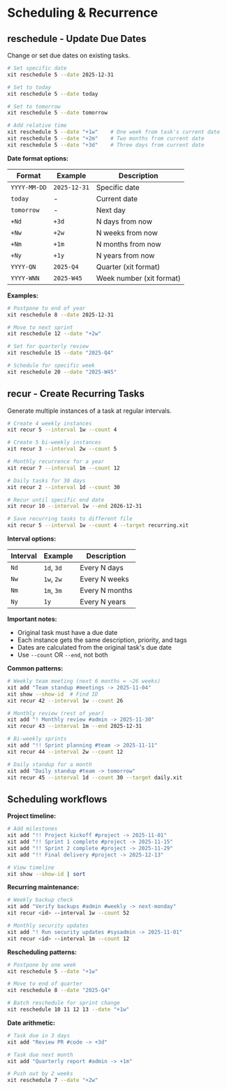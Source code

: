 # Scheduling & Recurrence

## reschedule - Update Due Dates

Change or set due dates on existing tasks.

```bash
# Set specific date
xit reschedule 5 --date 2025-12-31

# Set to today
xit reschedule 5 --date today

# Set to tomorrow
xit reschedule 5 --date tomorrow

# Add relative time
xit reschedule 5 --date "+1w"    # One week from task's current date
xit reschedule 5 --date "+2m"    # Two months from current date
xit reschedule 5 --date "+3d"    # Three days from current date
```

**Date format options:**

| Format | Example | Description |
|--------|---------|-------------|
| `YYYY-MM-DD` | `2025-12-31` | Specific date |
| `today` | - | Current date |
| `tomorrow` | - | Next day |
| `+Nd` | `+3d` | N days from now |
| `+Nw` | `+2w` | N weeks from now |
| `+Nm` | `+1m` | N months from now |
| `+Ny` | `+1y` | N years from now |
| `YYYY-QN` | `2025-Q4` | Quarter (xit format) |
| `YYYY-WNN` | `2025-W45` | Week number (xit format) |

**Examples:**

```bash
# Postpone to end of year
xit reschedule 8 --date 2025-12-31

# Move to next sprint
xit reschedule 12 --date "+2w"

# Set for quarterly review
xit reschedule 15 --date "2025-Q4"

# Schedule for specific week
xit reschedule 20 --date "2025-W45"
```

## recur - Create Recurring Tasks

Generate multiple instances of a task at regular intervals.

```bash
# Create 4 weekly instances
xit recur 5 --interval 1w --count 4

# Create 5 bi-weekly instances
xit recur 3 --interval 2w --count 5

# Monthly recurrence for a year
xit recur 7 --interval 1m --count 12

# Daily tasks for 30 days
xit recur 2 --interval 1d --count 30

# Recur until specific end date
xit recur 10 --interval 1w --end 2026-12-31

# Save recurring tasks to different file
xit recur 5 --interval 1w --count 4 --target recurring.xit
```

**Interval options:**

| Interval | Example | Description |
|----------|---------|-------------|
| `Nd` | `1d`, `3d` | Every N days |
| `Nw` | `1w`, `2w` | Every N weeks |
| `Nm` | `1m`, `3m` | Every N months |
| `Ny` | `1y` | Every N years |

**Important notes:**
- Original task must have a due date
- Each instance gets the same description, priority, and tags
- Dates are calculated from the original task's due date
- Use `--count` OR `--end`, not both

**Common patterns:**

```bash
# Weekly team meeting (next 6 months = ~26 weeks)
xit add "Team standup #meetings -> 2025-11-04"
xit show --show-id  # Find ID
xit recur 42 --interval 1w --count 26

# Monthly review (rest of year)
xit add "! Monthly review #admin -> 2025-11-30"
xit recur 43 --interval 1m --end 2025-12-31

# Bi-weekly sprints
xit add "!! Sprint planning #team -> 2025-11-11"
xit recur 44 --interval 2w --count 12

# Daily standup for a month
xit add "Daily standup #team -> tomorrow"
xit recur 45 --interval 1d --count 30 --target daily.xit
```

## Scheduling workflows

**Project timeline:**

```bash
# Add milestones
xit add "!! Project kickoff #project -> 2025-11-01"
xit add "!! Sprint 1 complete #project -> 2025-11-15"
xit add "!! Sprint 2 complete #project -> 2025-11-29"
xit add "!! Final delivery #project -> 2025-12-13"

# View timeline
xit show --show-id | sort
```

**Recurring maintenance:**

```bash
# Weekly backup check
xit add "Verify backups #admin #weekly -> next-monday"
xit recur <id> --interval 1w --count 52

# Monthly security updates
xit add "! Run security updates #sysadmin -> 2025-11-01"
xit recur <id> --interval 1m --count 12
```

**Rescheduling patterns:**

```bash
# Postpone by one week
xit reschedule 5 --date "+1w"

# Move to end of quarter
xit reschedule 8 --date "2025-Q4"

# Batch reschedule for sprint change
xit reschedule 10 11 12 13 --date "+1w"
```

**Date arithmetic:**

```bash
# Task due in 3 days
xit add "Review PR #code -> +3d"

# Task due next month
xit add "Quarterly report #admin -> +1m"

# Push out by 2 weeks
xit reschedule 7 --date "+2w"
```
